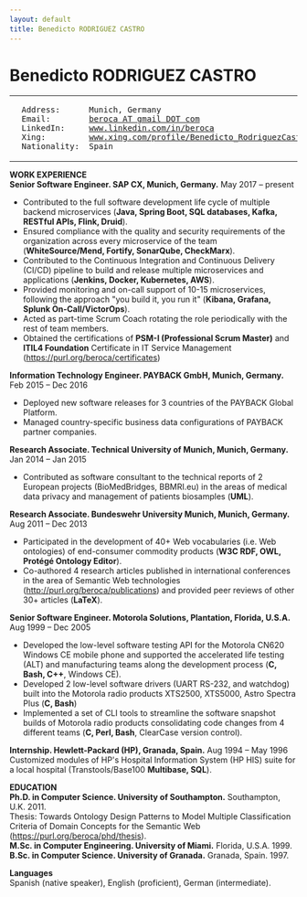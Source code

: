 ```yaml
---
layout: default
title: Benedicto RODRIGUEZ CASTRO
---
```

# Benedicto RODRIGUEZ CASTRO
<table>
  <tbody>
    <tr>
      <td><img src="../image/about-629x709.png" width="120"></td>
      <td><pre style="font-family: 'Ubuntu Mono', 'Roboto Mono', 'Menlo', 'Monaco', 'Lucida Console', monospace;">
Address:      Munich, Germany
Email:        <a href="mailto:beroca@gmail.com">beroca AT gmail DOT com</a>
LinkedIn:     <a href="https://www.linkedin.com/in/beroca" target="_blank" rel="noopener noreferrer">www.linkedin.com/in/beroca</a>
Xing:         <a href="https://www.xing.com/profile/Benedicto_RodriguezCastro" target="_blank" rel="noopener noreferrer">www.xing.com/profile/Benedicto_RodriguezCastro</a>
Nationality:  Spain</pre>
      </td>
    </tr>
  </tbody>
</table>

**WORK EXPERIENCE**\
**Senior Software Engineer. SAP CX, Munich, Germany.** May 2017 – present
* Contributed to the full software development life cycle of multiple backend microservices (**Java, Spring Boot, SQL databases, Kafka, RESTful APIs, Flink, Druid**).
* Ensured compliance with the quality and security requirements of the organization across every microservice of the team (**WhiteSource/Mend, Fortify, SonarQube, CheckMarx**).
* Contributed to the Continuous Integration and Continuous Delivery (CI/CD) pipeline to build and release multiple microservices and applications (**Jenkins, Docker, Kubernetes, AWS**).
* Provided monitoring and on-call support of 10-15 microservices, following the approach "you build it, you run it" (**Kibana, Grafana, Splunk On-Call/VictorOps**).
* Acted as part-time Scrum Coach rotating the role periodically with the rest of team members.
* Obtained the certifications of **PSM-I (Professional Scrum Master)** and **ITIL4 Foundation** Certificate in IT Service Management (<a href="https://purl.org/beroca/certificates" target="_blank" rel="noopener noreferrer">https://purl.org/beroca/certificates</a>)


**Information Technology Engineer. PAYBACK GmbH, Munich, Germany.** Feb 2015 – Dec 2016
* Deployed new software releases for 3 countries of the PAYBACK Global Platform.
* Managed country-specific business data configurations of PAYBACK partner companies.


**Research Associate. Technical University of Munich, Munich, Germany.** Jan 2014 – Jan 2015
* Contributed as software consultant to the technical reports of 2 European projects (BioMedBridges, BBMRI.eu) in the areas of medical data privacy and management of patients biosamples (**UML**).


**Research Associate. Bundeswehr University Munich, Munich, Germany.** Aug 2011 – Dec 2013
* Participated in the development of 40+ Web vocabularies (i.e. Web ontologies) of end-consumer commodity products (**W3C RDF, OWL, Protégé Ontology Editor**).
* Co-authored 4 research articles published in international conferences in the area of Semantic Web technologies (<a href="http://purl.org/beroca/publications" target="_blank" rel="noopener noreferrer">http://purl.org/beroca/publications</a>) and provided peer reviews of other 30+ articles (**LaTeX**).


**Senior Software Engineer. Motorola Solutions, Plantation, Florida, U.S.A.** Aug 1999 – Dec 2005
* Developed the low-level software testing API for the Motorola CN620 Windows CE mobile phone and supported the accelerated life testing (ALT) and manufacturing teams along the development process (**C, Bash, C++**, Windows CE).
* Developed 2 low-level software drivers (UART RS-232, and watchdog) built into the Motorola radio products XTS2500, XTS5000, Astro Spectra Plus (**C, Bash**)
* Implemented a set of CLI tools to streamline the software snapshot builds of Motorola radio products consolidating code changes from 4 different teams (**C, Perl, Bash**, ClearCase version control).


**Internship. Hewlett-Packard (HP), Granada, Spain.** Aug 1994 – May 1996\
Customized modules of HP's Hospital Information System (HP HIS) suite for a local hospital (Transtools/Base100 **Multibase, SQL**).


**EDUCATION**  
**Ph.D. in Computer Science. University of Southampton.** Southampton, U.K. 2011.\
Thesis: Towards Ontology Design Patterns to Model Multiple Classification Criteria of Domain Concepts for the Semantic Web (<a href="https://purl.org/beroca/phd/thesis" target="_blank" rel="noopener noreferrer">https://purl.org/beroca/phd/thesis</a>). \
**M.Sc. in Computer Engineering. University of Miami.** Florida, U.S.A. 1999.\
**B.Sc. in Computer Science. University of Granada.** Granada, Spain. 1997.

**Languages**\
Spanish (native speaker), English (proficient), German (intermediate).

